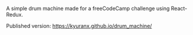 ﻿A simple drum machine made for a freeCodeCamp challenge using React-Redux.
 
 Published version: https://kyuranx.github.io/drum_machine/
